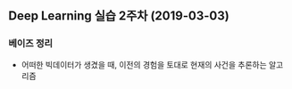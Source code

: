 

## Deep Learning 실습 2주차 (2019-03-03)

### 베이즈 정리
- 어떠한 빅데이터가 생겼을 때, 이전의 경험을 토대로 현재의 사건을 추론하는 알고리즘



